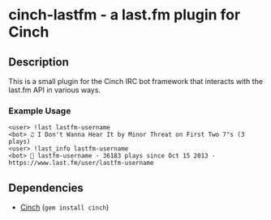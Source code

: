 # cinch-lastfm - a last.fm plugin for Cinch

## Description

This is a small plugin for the Cinch IRC bot framework that interacts with the last.fm API in various ways.

### Example Usage

```
<user> !last lastfm-username
<bot> ♫ I Don't Wanna Hear It by Minor Threat on First Two 7"s (3 plays)
<user> !last_info lastfm-username
<bot> 👤 lastfm-username · 36183 plays since Oct 15 2013 · https://www.last.fm/user/lastfm-username
```

## Dependencies
* [Cinch](https://github.com/cinchrb/cinch) (`gem install cinch`)
